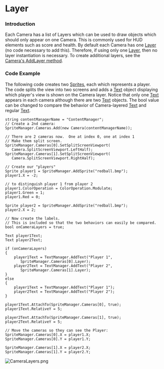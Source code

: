 # Layer

### Introduction

Each Camera has a list of Layers which can be used to draw objects which should only appear on one Camera. This is commonly used for HUD elements such as score and health. By default each Camera has one [Layer](../../../frb/docs/index.php) (no code necessary to add this). Therefore, if using only one [Layer](../../../frb/docs/index.php), then no layer instantiation is necessary. To create additional layers, see the [Camera's AddLayer method](../../../frb/docs/index.php).

### Code Example

The following code creates two [Sprites](../../../frb/docs/index.php), each which represents a player. The code splits the view into two screens and adds a [Text](../../../frb/docs/index.php) object displaying which player's view is shown on the Camera layer. Notice that only one [Text](../../../frb/docs/index.php) appears in each camera although there are two [Text](../../../frb/docs/index.php) objects. The bool value can be changed to compare the behavior of Camera-layered [Text](../../../frb/docs/index.php) and regular [Text](../../../frb/docs/index.php).

```
string contentManagerName = "ContentManager";
// Create a 2nd camera:
SpriteManager.Cameras.Add(new Camera(contentManagerName));

// There are 2 cameras now.  One at index 0, one at index 1
// Make them split screen.
SpriteManager.Cameras[0].SetSplitScreenViewport(
   Camera.SplitScreenViewport.LeftHalf);
SpriteManager.Cameras[1].SetSplitScreenViewport(
   Camera.SplitScreenViewport.RightHalf);

// Create our "players"
Sprite player1 = SpriteManager.AddSprite("redball.bmp");
player1.X = -2;

// to distinguish player 1 from player 2
player1.ColorOperation = ColorOperation.Modulate;
player1.Green = 1;
player1.Red = 0;

Sprite player2 = SpriteManager.AddSprite("redball.bmp");
player2.X = 2;

// Now create the labels.
// This is included so that the two behaviors can easily be compared.
bool onCameraLayers = true;

Text player1Text;
Text player2Text;

if (onCameraLayers)
{
    player1Text = TextManager.AddText("Player 1", 
       SpriteManager.Cameras[0].Layer);
    player2Text = TextManager.AddText("Player 2", 
       SpriteManager.Cameras[1].Layer);
}
else
{
    player1Text = TextManager.AddText("Player 1");
    player2Text = TextManager.AddText("Player 2");
}

player1Text.AttachTo(SpriteManager.Cameras[0], true);
player1Text.RelativeY = 5;

player2Text.AttachTo(SpriteManager.Cameras[1], true);
player2Text.RelativeY = 5;

// Move the cameras so they can see the Player:
SpriteManager.Cameras[0].X = player1.X;
SpriteManager.Cameras[0].Y = player1.Y;

SpriteManager.Cameras[1].X = player2.X;
SpriteManager.Cameras[1].Y = player2.Y;
```

![CameraLayers.png](../../../.gitbook/assets/migrated\_media-CameraLayers.png)
